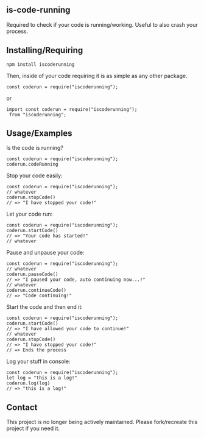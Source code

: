 is-code-running
----------
Required to check if your code is running/working. Useful to also crash your process.

Installing/Requiring
--------------------
```
npm install iscoderunning
```
Then, inside of your code requiring it is as simple as any other package.
```
const coderun = require("iscoderunning");
```
or
```
import const coderun = require("iscoderunning");
 from "iscoderunning";
```
 
Usage/Examples
-----
Is the code is running?
```
const coderun = require("iscoderunning");
coderun.codeRunning
```
Stop your code easily:
```
const coderun = require("iscoderunning");
// whatever
coderun.stopCode()
// => "I have stopped your code!"
```
Let your code run:
```
const coderun = require("iscoderunning");
coderun.startCode()
// => "Your code has started!"
// whatever
``` 
Pause and unpause your code:
```
const coderun = require("iscoderunning");
// whatever
coderun.pauseCode()
// => "I paused your code, auto continuing now...!"
// whatever
coderun.continueCode()
// => "Code continuing!"
```
Start the code and then end it:
```
const coderun = require("iscoderunning");
coderun.startCode()
// => "I have allowed your code to continue!"
// whatever
coderun.stopCode()
// => "I have stopped your code!"
// => Ends the process
```
Log your stuff in console:
```
const coderun = require("iscoderunning");
let log = "this is a log!"
coderun.log(log)
// => "this is a log!"
```
Contact
----------
This project is no longer being actively maintained. Please fork/recreate this project if you need it.
